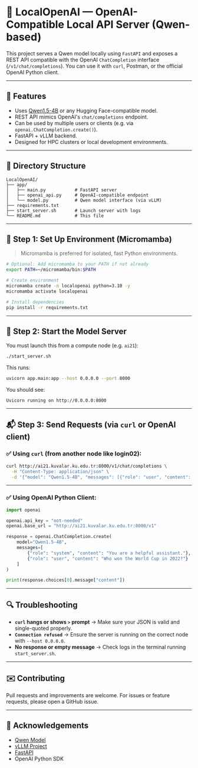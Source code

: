 # 📃 LocalOpenAI — OpenAI-Compatible Local API Server (Qwen-based)

This project serves a Qwen model locally using `FastAPI` and exposes a REST API compatible with the OpenAI `ChatCompletion` interface (`/v1/chat/completions`). You can use it with `curl`, Postman, or the official OpenAI Python client.

---

## 🚀 Features

* Uses [Qwen1.5-4B](https://huggingface.co/Qwen/Qwen1.5-4B) or any Hugging Face-compatible model.
* REST API mimics OpenAI's `chat/completions` endpoint.
* Can be used by multiple users or clients (e.g. via `openai.ChatCompletion.create()`).
* FastAPI + vLLM backend.
* Designed for HPC clusters or local development environments.

---

## 📁 Directory Structure

```
LocalOpenAI/
├── app/
│   ├── main.py           # FastAPI server
│   ├── openai_api.py     # OpenAI-compatible endpoint
│   └── model.py          # Qwen model interface (via vLLM)
├── requirements.txt
├── start_server.sh       # Launch server with logs
└── README.md             # This file
```

---

## 🔧 Step 1: Set Up Environment (Micromamba)

> Micromamba is preferred for isolated, fast Python environments.

```bash
# Optional: Add micromamba to your PATH if not already
export PATH=~/micromamba/bin:$PATH

# Create environment
micromamba create -n localopenai python=3.10 -y
micromamba activate localopenai

# Install dependencies
pip install -r requirements.txt
```

---

## 🧠 Step 2: Start the Model Server

You must launch this from a compute node (e.g. `ai21`):

```bash
./start_server.sh
```

This runs:

```bash
uvicorn app.main:app --host 0.0.0.0 --port 8000
```

You should see:

```
Uvicorn running on http://0.0.0.0:8000
```

---

## 📬 Step 3: Send Requests (via `curl` or OpenAI client)

### ✅ Using `curl` (from another node like login02):

```bash
curl http://ai21.kuvalar.ku.edu.tr:8000/v1/chat/completions \
  -H "Content-Type: application/json" \
  -d '{"model": "Qwen1.5-4B", "messages": [{"role": "user", "content": "Tell me a joke."}]}'
```

---

### ✅ Using OpenAI Python Client:

```python
import openai

openai.api_key = "not-needed"
openai.base_url = "http://ai21.kuvalar.ku.edu.tr:8000/v1"

response = openai.ChatCompletion.create(
    model="Qwen1.5-4B",
    messages=[
        {"role": "system", "content": "You are a helpful assistant."},
        {"role": "user", "content": "Who won the World Cup in 2022?"}
    ]
)

print(response.choices[0].message["content"])
```

---

## 🔍 Troubleshooting

* **`curl` hangs or shows `>` prompt** → Make sure your JSON is valid and single-quoted properly.
* **`Connection refused`** → Ensure the server is running on the correct node with `--host 0.0.0.0`.
* **No response or empty message** → Check logs in the terminal running `start_server.sh`.

---

## ✉️ Contributing

Pull requests and improvements are welcome. For issues or feature requests, please open a GitHub issue.

---

## 🙏 Acknowledgements

* [Qwen Model](https://huggingface.co/Qwen)
* [vLLM Project](https://github.com/vllm-project/vllm)
* [FastAPI](https://fastapi.tiangolo.com)
* OpenAI Python SDK
